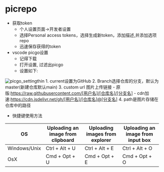 # picrepo

- 获取token
  - 个人设置页面->开发者设置
  - 选择Personal access tokens，选择生成新token，添加描述,并添加选项repo
  - 迅速保存获得的token
- vscode picgo设置
  - 记得下载
  - 打开设置, 过滤出picgo
  - 设置如下:

![picgo_settingthin](https://cdn.jsdelivr.net/gh/SylverQG/picrepo@main/ChromeBook_Pic/picgo_settingthin.png)
    1. current设置为GitHub
    2. Branch选择仓库的分支，默认为master(新建仓库默认main)
    3. custom url 图片上传链接
        - 原版:https://raw.githubusercontent.com/[用户名]/[仓库名]/[分支名]
        - cdn加速:https://cdn.jsdelivr.net/gh/[用户名]/[仓库名]@[分支名]
    4. path是图片存储在仓库中的路径

- 快捷键使用方法

|OS|	Uploading an image from clipboard	|Uploading images from explorer	|Uploading an image from input box|
|----|----|----|----|
|Windows/Unix	|Ctrl + Alt + U	|Ctrl + Alt + E	|Ctrl + Alt + O|
|OsX	|Cmd + Opt + U	|Cmd + Opt + E	|Cmd + Opt + O|
